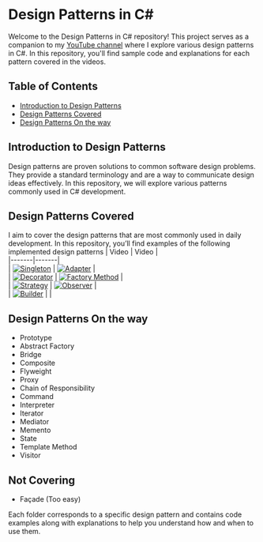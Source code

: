 # Design Patterns in C#  

Welcome to the Design Patterns in C# repository! This project serves as a companion to my [YouTube channel](https://www.youtube.com/@mostafa_dindar) where I explore various design patterns in C#. In this repository, you'll find sample code and explanations for each pattern covered in the videos.  

## Table of Contents  

- [Introduction to Design Patterns](#introduction-to-design-patterns)  
- [Design Patterns Covered](#design-patterns-covered)  
- [Design Patterns On the way](#design-patterns-on-the-way)  
 

## Introduction to Design Patterns  

Design patterns are proven solutions to common software design problems. They provide a standard terminology and are a way to communicate design ideas effectively. In this repository, we will explore various patterns commonly used in C# development.  

## Design Patterns Covered
I aim to cover the design patterns that are most commonly used in daily development. In this repository, you’ll find examples of the following implemented design patterns
| Video | Video |  
|-------|-------|  
| [![Singleton](https://img.youtube.com/vi/qXJRVktxCtA/0.jpg)](https://www.youtube.com/watch?v=qXJRVktxCtA&list=PLhD5YGv8gWSyYlm9oNto3xxZ5yYk12K1b&index=5&t=1156s&pp=gAQBiAQB) | [![Adapter](https://img.youtube.com/vi/LaCvrEsdwgA/0.jpg)](https://www.youtube.com/watch?v=LaCvrEsdwgA&list=PLhD5YGv8gWSyYlm9oNto3xxZ5yYk12K1b&index=3&t=36s&pp=gAQBiAQB) |  
| [![Decorator](https://img.youtube.com/vi/Z9x5BFfj3ek/0.jpg)](https://www.youtube.com/watch?v=Z9x5BFfj3ek&list=PLhD5YGv8gWSyYlm9oNto3xxZ5yYk12K1b&index=1&pp=gAQBiAQB) | [![Factory Method](https://img.youtube.com/vi/IkdpnwCiwKA/0.jpg)](https://www.youtube.com/watch?v=IkdpnwCiwKA&list=PLhD5YGv8gWSyYlm9oNto3xxZ5yYk12K1b&index=4&t=15s&pp=gAQBiAQB) |  
| [![Strategy](https://img.youtube.com/vi/1ky-BxfEmmg/0.jpg)](https://www.youtube.com/watch?v=1ky-BxfEmmg&list=PLhD5YGv8gWSyYlm9oNto3xxZ5yYk12K1b&index=2&t=21s&pp=gAQBiAQB) | [![Observer](https://img.youtube.com/vi/PrTTH2AYp7o/0.jpg)](https://www.youtube.com/watch?v=PrTTH2AYp7o&list=PLhD5YGv8gWSyYlm9oNto3xxZ5yYk12K1b&index=6&t=121s&pp=gAQBiAQB) |  
| [![Builder](https://img.youtube.com/vi/WRmFukIJf9g/0.jpg)](https://www.youtube.com/watch?v=WRmFukIJf9g&list=PLhD5YGv8gWSyYlm9oNto3xxZ5yYk12K1b&index=7&t=1652s&pp=gAQBiAQB) | |  

## Design Patterns On the way  
- Prototype  
- Abstract Factory
- Bridge  
- Composite  
- Flyweight  
- Proxy  
- Chain of Responsibility  
- Command  
- Interpreter  
- Iterator  
- Mediator  
- Memento  
- State  
- Template Method  
- Visitor  

## Not Covering 
- Façade (Too easy)

Each folder corresponds to a specific design pattern and contains code examples along with explanations to help you understand how and when to use them.  
